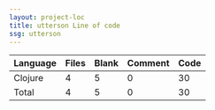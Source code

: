```yaml
---
layout: project-loc
title: utterson Line of code
ssg: utterson
---
```

<div class="table-responsive">
<table class="table">
<thead><tr>
<th>Language</th>
<th>Files</th>
<th>Blank</th>
<th>Comment</th>
<th>Code</th>
</tr></thead><tbody>
<tr><td>Clojure</td><td> 4</td><td> 5</td><td> 0</td><td> 30</td></tr>
<tr><td>Total</td><td>4</td><td>5</td><td>0</td><td>30</td></tr>
</tbody></table></div>

